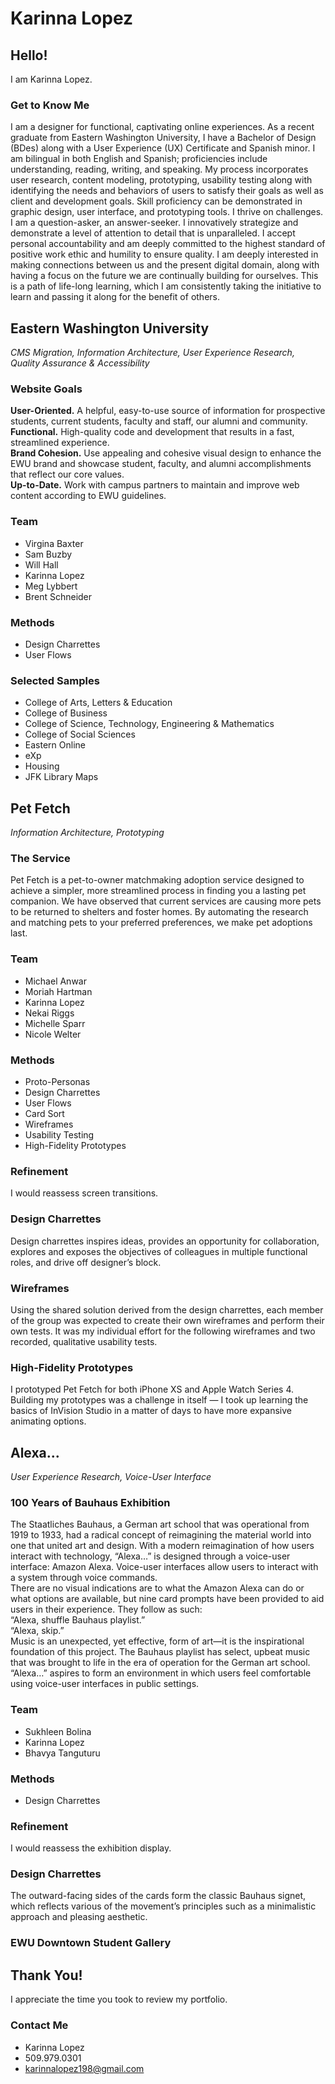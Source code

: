 # Karinna Lopez

## Hello!  
I am Karinna Lopez.  
### Get to Know Me
I am a designer for functional, captivating online experiences.
As a recent graduate from Eastern Washington University, I have a Bachelor of Design (BDes) along with a User Experience (UX) Certificate and Spanish minor. I am bilingual in both English and Spanish; proficiencies include understanding, reading, writing, and speaking.
My process incorporates user research, content modeling, prototyping, usability testing along with identifying the needs and behaviors of users to satisfy their goals as well as client and development goals. Skill proficiency can be demonstrated in graphic design, user interface, and prototyping tools.
I thrive on challenges. I am a question-asker, an answer-seeker. I innovatively strategize and demonstrate a level of attention to detail that is unparalleled. I accept personal accountability and am deeply committed to the highest standard of positive work ethic and humility to ensure quality.
I am deeply interested in making connections between us and the present digital domain, along with having a focus on the future we are continually building for ourselves. This is a path of life-long learning, which I am consistently taking the initiative to learn and passing it along for the benefit of others.

## Eastern Washington University  
*CMS Migration, Information Architecture, User Experience Research, Quality Assurance & Accessibility*
### Website Goals
**User-Oriented.** A helpful, easy-to-use source of information for prospective students, current students, faculty and staff, our alumni and community.  
**Functional.** High-quality code and development that results in a fast, streamlined experience.  
**Brand Cohesion.** Use appealing and cohesive visual design to enhance the EWU brand and showcase student, faculty, and alumni accomplishments that reflect our core values.  
**Up-to-Date.** Work with campus partners to maintain and improve web content according to EWU guidelines.
### Team
* Virgina Baxter
* Sam Buzby
* Will Hall
* Karinna Lopez
* Meg Lybbert
* Brent Schneider
### Methods
* Design Charrettes
* User Flows
### Selected Samples
* College of Arts, Letters & Education
* College of Business
* College of Science, Technology, Engineering & Mathematics
* College of Social Sciences
* Eastern Online
* eXp
* Housing
* JFK Library Maps

## Pet Fetch  
*Information Architecture, Prototyping*
### The Service
Pet Fetch is a pet-to-owner matchmaking adoption service designed to achieve a simpler, more streamlined process in finding you a lasting pet companion. We have observed that current services are causing more pets to be returned to shelters and foster homes. By automating the research and matching pets to your preferred preferences, we make pet adoptions last.
### Team
* Michael Anwar
* Moriah Hartman
* Karinna Lopez
* Nekai Riggs
* Michelle Sparr
* Nicole Welter
### Methods
* Proto-Personas
* Design Charrettes
* User Flows
* Card Sort
* Wireframes
* Usability Testing
* High-Fidelity Prototypes
### Refinement
I would reassess screen transitions.
### Design Charrettes
Design charrettes inspires ideas, provides an opportunity for collaboration, explores and exposes the objectives of colleagues in multiple functional roles, and drive off designer’s block.
### Wireframes
Using the shared solution derived from the design charrettes, each member of the group was expected to create their own wireframes and perform their own tests. It was my individual effort for the following wireframes and two recorded, qualitative usability tests.
### High-Fidelity Prototypes
I prototyped Pet Fetch for both iPhone XS and Apple Watch Series 4.
Building my prototypes was a challenge in itself — I took up learning the basics of InVision Studio in a matter of days to have more expansive animating options.

## Alexa...  
*User Experience Research, Voice-User Interface*
### 100 Years of Bauhaus Exhibition
The Staatliches Bauhaus, a German art school that was operational from 1919 to 1933, had a radical concept of reimagining the material world into one that united art and design. With a modern reimagination of how users interact with technology, “Alexa…” is designed through a voice-user interface: Amazon Alexa. Voice-user interfaces allow users to interact with a system through voice commands.  
There are no visual indications are to what the Amazon Alexa can do or what options are available, but nine card prompts have been provided to aid users in their experience. They follow as such:  
“Alexa, shuffle Bauhaus playlist.”  
“Alexa, skip.”  
Music is an unexpected, yet effective, form of art—it is the inspirational foundation of this project. The Bauhaus playlist has select, upbeat music that was brought to life in the era of operation for the German art school. “Alexa…” aspires to form an environment in which users feel comfortable using voice-user interfaces in public settings.
### Team
* Sukhleen Bolina
* Karinna Lopez
* Bhavya Tanguturu
### Methods
* Design Charrettes
### Refinement
I would reassess the exhibition display.
### Design Charrettes
The outward-facing sides of the cards form the classic Bauhaus signet, which reflects various of the movement’s principles such as a minimalistic approach and pleasing aesthetic.
### EWU Downtown Student Gallery

## Thank You!
I appreciate the time you took to review my portfolio.
### Contact Me
* Karinna Lopez
* 509.979.0301
* karinnalopez198@gmail.com
